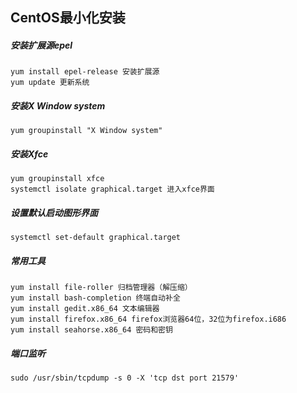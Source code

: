 CentOS最小化安装
------
##### 安装扩展源epel
    yum install epel-release 安装扩展源
    yum update 更新系统
##### 安装X Window system
    yum groupinstall "X Window system"
##### 安装Xfce
    yum groupinstall xfce
    systemctl isolate graphical.target 进入xfce界面
##### 设置默认启动图形界面
    systemctl set-default graphical.target
##### 常用工具
    yum install file-roller 归档管理器（解压缩）
    yum install bash-completion 终端自动补全
    yum install gedit.x86_64 文本编辑器
    yum install firefox.x86_64 firefox浏览器64位，32位为firefox.i686
    yum install seahorse.x86_64 密码和密钥
##### 端口监听
    sudo /usr/sbin/tcpdump -s 0 -X 'tcp dst port 21579'